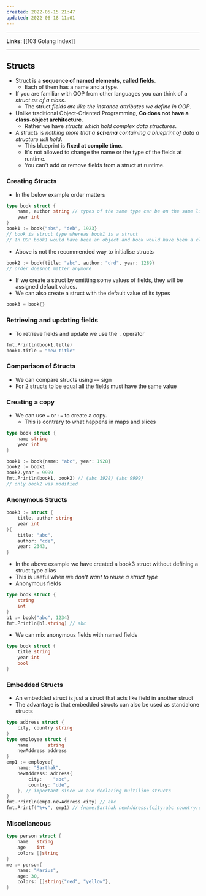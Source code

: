 ```yaml
---
created: 2022-05-15 21:47
updated: 2022-06-18 11:01
---
```

---
**Links**: [[103 Golang Index]]

---
## Structs
- Struct is a **sequence of named elements, called fields**. 
	- Each of them has a name and a type.
- If you are familiar with OOP from other languages you can think of a *struct as of a class*.
	- The struct *fields are like the instance attributes we define in OOP*.
- Unlike traditional Object-Oriented Programming, **Go does not have a class-object architecture**. 
	- Rather we have *structs which hold complex data structures*.
- A structs is *nothing more that a **schema** containing a blueprint of data a structure will hold*. 
	- This blueprint is **fixed at compile time**. 
	- It's not allowed to change the name or the type of the fields at runtime. 
	- You can't add or remove fields from a struct at runtime.

### Creating Structs
- In the below example order matters
```go
type book struct {
	name, author string // types of the same type can be on the same line
	year int
}
book1 := book{"abs", "deb", 1923} 
// book is struct type whereas book1 is a struct
// In OOP book1 would have been an object and book would have been a class
```
- Above is not the recommended way to initialise structs
```go
book2 := book{title: "abc", author: "drd", year: 1289}
// order doesnot matter anymore
```
- If we create a struct by omitting some values of fields, they will be assigned default values.
- We can also create a struct with the default value of its types
```go
book3 = book{}
```

### Retrieving and updating fields
- To retrieve fields and update we use the `.` operator
```go
fmt.Println(book1.title)
book1.title = "new title"
```

### Comparison of Structs
- We can compare structs using `==` sign
- For 2 structs to be equal all the fields must have the same value

### Creating a copy
- We can use `=` or `:=` to create a copy. 
	- This is contrary to what happens in maps and slices
```go
type book struct {
	name string
	year int
}

book1 := book{name: "abc", year: 1928}
book2 := book1
book2.year = 9999
fmt.Println(book1, book2) // {abc 1928} {abc 9999}
// only book2 was modified
```

### Anonymous Structs
```go
book3 := struct {
	title, author string
	year int
}{
	title: "abc",
	author: "cde",
	year: 2343,
}
```
- In the above example we have created a book3 struct without defining a struct type alias
- This is useful when we *don't want to reuse a struct type*
- Anonymous fields
```go
type book struct {
	string
	int
}
b1 := book{"abc", 1234}
fmt.Println(b1.string) // abc
```
- We can mix anonymous fields with named fields
```go
type book struct {
	title string
	year int
	bool
}
```

### Embedded Structs
- An embedded struct is just a struct that acts like field in another struct
- The advantage is that embedded structs can also be used as standalone structs
```go
type address struct {
	city, country string
}
type employee struct {
	name       string
	newAddress address
}
emp1 := employee{
	name: "Sarthak",
	newAddress: address{
		city:    "abc",
		country: "dde",
	}, // important since we are declaring multiline structs
}
fmt.Println(emp1.newAddress.city) // abc
fmt.Printf("%+v", emp1) // {name:Sarthak newAddress:{city:abc country:dde}}
```

### Miscellaneous
```go
type person struct {
	name   string
	age    int
	colors []string
}
me := person{
	name: "Marius", 
	age: 30, 
	colors: []string{"red", "yellow"},
}
```